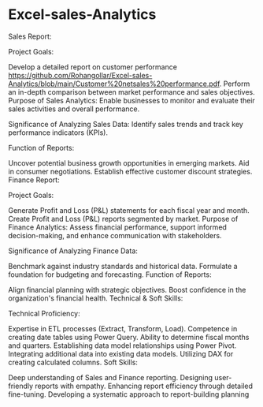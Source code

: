 # Excel-sales-Analytics

Sales Report:

Project Goals:

Develop a detailed report on customer performance https://github.com/Rohangollar/Excel-sales-Analytics/blob/main/Customer%20netsales%20performance.pdf.
Perform an in-depth comparison between market performance and sales objectives.
Purpose of Sales Analytics: Enable businesses to monitor and evaluate their sales activities and overall performance.

Significance of Analyzing Sales Data: Identify sales trends and track key performance indicators (KPIs).

Function of Reports:

Uncover potential business growth opportunities in emerging markets.
Aid in consumer negotiations.
Establish effective customer discount strategies.
Finance Report:

Project Goals:

Generate Profit and Loss (P&L) statements for each fiscal year and month.
Create Profit and Loss (P&L) reports segmented by market.
Purpose of Finance Analytics: Assess financial performance, support informed decision-making, and enhance communication with stakeholders.

Significance of Analyzing Finance Data:

Benchmark against industry standards and historical data.
Formulate a foundation for budgeting and forecasting.
Function of Reports:

Align financial planning with strategic objectives.
Boost confidence in the organization's financial health.
Technical & Soft Skills:

Technical Proficiency:

Expertise in ETL processes (Extract, Transform, Load).
Competence in creating date tables using Power Query.
Ability to determine fiscal months and quarters.
Establishing data model relationships using Power Pivot.
Integrating additional data into existing data models.
Utilizing DAX for creating calculated columns.
Soft Skills:

Deep understanding of Sales and Finance reporting.
Designing user-friendly reports with empathy.
Enhancing report efficiency through detailed fine-tuning.
Developing a systematic approach to report-building planning
